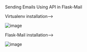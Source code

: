 Sending Emails Using API in Flask-Mail

Virtualenv installation-->

![image](https://user-images.githubusercontent.com/83458034/200122697-5e5a2a65-c8e3-4bad-9242-977de19c54bd.png)


Flask-Mail installation-->

![image](https://user-images.githubusercontent.com/83458034/200122712-27826cff-f507-412e-90b4-b0d1ec9d9137.png)
